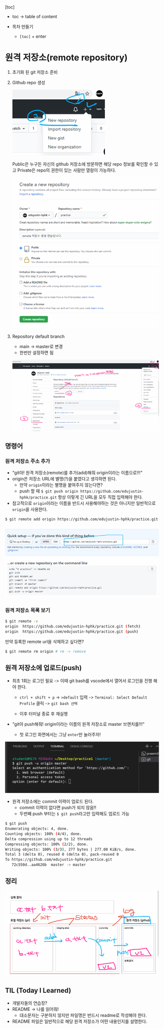 [toc]

- toc -> table of content

- 목차 만들기

  - `[toc]` + enter

  



# 원격 저장소(remote repository)

1. 초기화 된 git 저장소 준비

2. Github repo 생성

   ![Screen Shot 2021-06-21 at 오후 4.58](md-images/Screen%20Shot%202021-06-21%20at%20%EC%98%A4%ED%9B%84%204.58.png)

   Public은 누구든 자신의 github 저장소에 방문하면 해당 repo 정보를 확인할 수 있고 Private은 repo의 권한이 있는 사람만 열람이 가능하다.

   ![Screen Shot 2021-06-21 at 오후 4.46](md-images/Screen%20Shot%202021-06-21%20at%20%EC%98%A4%ED%9B%84%204.46.png)

3. Repository default branch 

   - main -> master로 변경
   - 한번만 설정하면 됨
   
   ![Screen Shot 2021-06-21 at 오후 5.01](md-images/Screen%20Shot%202021-06-21%20at%20%EC%98%A4%ED%9B%84%205.01.png)





## 명령어

### 원격 저장소 주소 추가

- "git아! 원격 저장소(remote)를 추가(add)해줘 origin이라는 이름으로!!!"
- origin은 저장소 URL에 별명(?)을 붙였다고 생각하면 된다.
  - 만약 `origin`이라는 별명을 붙여주지 않는다면?
  - push 할 때 `$ git push origin https://github.com/edujustin-hphk/practice.git` 항상 이렇게 긴 URL을 모두 직접 입력해야 한다.
- 참고적으로 `origin`이라는 이름을 반드시 사용해야하는 것은 아니지만 일반적으로 `origin`을 사용한다.

```bash
$ git remote add origin https://github.com/edujustin-hphk/practice.git # 저장소 URL은 본인 repo의 URL을 등록하면 됨
```

![Screen Shot 2021-06-21 at 오후 4.51](md-images/Screen%20Shot%202021-06-21%20at%20%EC%98%A4%ED%9B%84%204.51.png)

### 원격 저장소 목록 보기

```bash
$ git remote -v
origin  https://github.com/edujustin-hphk/practice.git (fetch)
origin  https://github.com/edujustin-hphk/practice.git (push)
```



만약 등록한 remote url을 삭제하고 싶다면?

```bash
$ git remote rm origin # rm -> remove
```



## 원격 저장소에 업로드(push)

- 최초 1회는 로그인 필요 -> 이때 git bash를 vscode에서 열어서 로그인을 진행 해야 한다.

  - `ctrl + shift + p` -> `>default` 입력 -> `Terminal: Select Default Profile` 클릭 -> `git bash 선택`

  - 이후 터미널 종료 후 재실행



- "git아 push해줘! origin이라는 이름의 원격 저장소로 master 브랜치를!!!"
  - 첫 로그인 화면에서는 그냥 `enter`만 눌러주자!

![Screen Shot 2021-06-21 at 오후 4.55](md-images/Screen%20Shot%202021-06-21%20at%20%EC%98%A4%ED%9B%84%204.55.png)





- 원격 저장소에는 commit 이력이 업로드 된다.
  - commit 이력이 없다면 push가 되지 않음!!
  - 두번째 push 부터는 `$ git push`라고만 입력해도 업로드 가능

```bash
$ git push
Enumerating objects: 4, done.
Counting objects: 100% (4/4), done.
Delta compression using up to 12 threads
Compressing objects: 100% (2/2), done.
Writing objects: 100% (3/3), 277 bytes | 277.00 KiB/s, done.
Total 3 (delta 0), reused 0 (delta 0), pack-reused 0
To https://github.com/edujustin-hphk/practice.git
   72c550d..aa4626b  master -> master
```



## 정리

![Screen Shot 2021-06-21 at 오후 5.16](md-images/Screen%20Shot%202021-06-21%20at%20%EC%98%A4%ED%9B%84%205.16.png)



## TIL (Today I Learned)

- 개발자들의 연습장?
- README -> 나를 읽어줘! 
  - 대소문자는 구분하지 않지만 파일명은 반드시 readme로 작성해야 한다.
- README 파일은 일반적으로 해당 원격 저장소가 어떤 내용인지를 설명한다.

